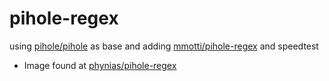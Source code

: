 # pihole-regex
using [pihole/pihole](https://github.com/pihole/pihole) as base and adding [mmotti/pihole-regex](https://github.com/mmotti/pihole-regex) and speedtest

- Image found at [phynias/pihole-regex](https://hub.docker.com/repository/docker/phynias/pihole-regex)
